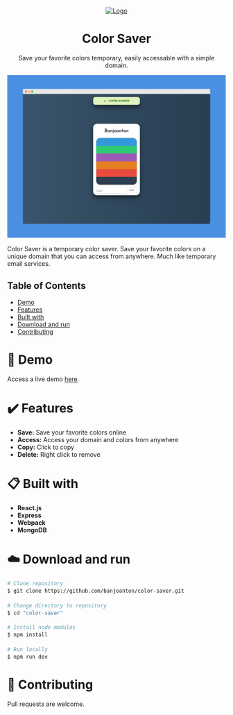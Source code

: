 <p align="center">

  <a href="https://github.com/banjoanton/color-saver">
    <img src="https://emojis.wiki/emoji-pics/microsoft/artist-palette-microsoft.png" alt="Logo" width="150" height="150">
  </a>
  <h1 align="center">Color Saver</h1>

  <p align="center">
    Save your favorite colors temporary, easily accessable with a simple domain.
    <br />
  </p>
</p>

![ColorSaver Web Demo](./assets/webpage-demo-styled.png)

Color Saver is a temporary color saver. Save your favorite colors on a unique domain that you can access from anywhere. Much like temporary email services.

## Table of Contents
- [Demo](#art-demo)
- [Features](#heavy_check_mark-features)
- [Built with](#clipboard-built-with)
- [Download and run](#cloud-download-and-run)
- [Contributing](#wrench-contributing)

# :art: Demo
Access a live demo [here](https://colorsaver.herokuapp.com).


# :heavy_check_mark: Features

* **Save:** Save your favorite colors online
* **Access:** Access your domain and colors from anywhere
* **Copy:** Click to copy
* **Delete:** Right click to remove

# :clipboard: Built with
* **React.js**
* **Express**
* **Webpack**
* **MongoDB**

# :cloud: Download and run

```bash
# Clone repository
$ git clone https://github.com/banjoanton/color-saver.git

# Change directory to repository
$ cd "color-saver"

# Install node modules
$ npm install

# Run locally
$ npm run dev
```


# :wrench: Contributing
Pull requests are welcome.

